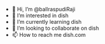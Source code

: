 - 👋 Hi, I’m @ballraspudiRaji
- 👀 I’m interested in dish
- 🌱 I’m currently learning dish
- 💞️ I’m looking to collaborate on dish
- 📫 How to reach me dish.com

<!---
ballraspudiRaji/ballraspudiRaji is a ✨ special ✨ repository because its `README.md` (this file) appears on your GitHub profile.
You can click the Preview link to take a look at your changes.
--->
